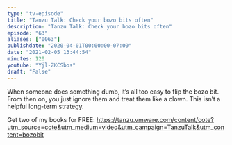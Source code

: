 ```yaml
---
type: "tv-episode"
title: "Tanzu Talk: Check your bozo bits often"
description: "Tanzu Talk: Check your bozo bits often"
episode: "63"
aliases: ["0063"]
publishdate: "2020-04-01T00:00:00-07:00"
date: "2021-02-05 13:44:54"
minutes: 120
youtube: "Yjl-ZKCSbos"
draft: "False"
---
```


When someone does something dumb, it’s all too easy to flip the bozo bit. From then on, you just ignore them and treat them like a clown. This isn’t a helpful long-term strategy.

Get two of my books for FREE: https://tanzu.vmware.com/content/cote?utm_source=cote&utm_medium=video&utm_campaign=TanzuTalk&utm_content=bozobit
